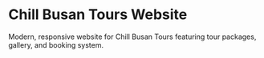 # Chill Busan Tours Website

Modern, responsive website for Chill Busan Tours featuring tour packages, gallery, and booking system.

